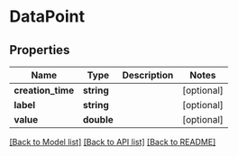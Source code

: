 # DataPoint

## Properties
Name | Type | Description | Notes
------------ | ------------- | ------------- | -------------
**creation_time** | **string** |  | [optional] 
**label** | **string** |  | [optional] 
**value** | **double** |  | [optional] 

[[Back to Model list]](../README.md#documentation-for-models) [[Back to API list]](../README.md#documentation-for-api-endpoints) [[Back to README]](../README.md)


